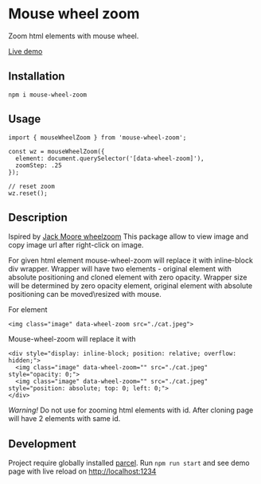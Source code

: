 # Mouse wheel zoom

Zoom html elements with mouse wheel.

[Live demo](https://z3ut.github.io/mouse-wheel-zoom/)

## Installation

```
npm i mouse-wheel-zoom
```


## Usage

```
import { mouseWheelZoom } from 'mouse-wheel-zoom';

const wz = mouseWheelZoom({
  element: document.querySelector('[data-wheel-zoom]'),
  zoomStep: .25  
});

// reset zoom
wz.reset();
```

## Description

Ispired by [Jack Moore wheelzoom](https://github.com/jackmoore/wheelzoom) This package allow to view image and copy image url after right-click on image.

For given html element mouse-wheel-zoom will replace it with inline-block div wrapper. Wrapper will have two elements - original element with absolute positioning and cloned element with zero opacity. Wrapper size will be determined by zero opacity element, original element with absolute positioning can be moved\resized with mouse.

For element

```
<img class="image" data-wheel-zoom src="./cat.jpeg">
```

Mouse-wheel-zoom will replace it with

```
<div style="display: inline-block; position: relative; overflow: hidden;">
  <img class="image" data-wheel-zoom="" src="./cat.jpeg" style="opacity: 0;">
  <img class="image" data-wheel-zoom="" src="./cat.jpeg" style="position: absolute; top: 0; left: 0;">
</div>
```

_Warning!_ Do not use for zooming html elements with id. After cloning page will have 2 elements with same id.

## Development

Project require globally installed [parcel](https://parceljs.org/getting_started.html). Run ```npm run start``` and see demo page with live reload on [http://localhost:1234](http://localhost:1234)
